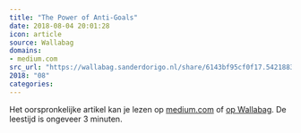 ```yaml
---
title: "The Power of Anti-Goals"
date: 2018-08-04 20:01:28
icon: article
source: Wallabag
domains:
- medium.com
src_url: "https://wallabag.sanderdorigo.nl/share/6143bf95cf0f17.54218832"
2018: "08"
categories:
---
```

Het oorspronkelijke artikel kan je lezen op [medium.com](https://medium.com/@awilkinson/the-power-of-anti-goals-c38f5f46d23c) of [op Wallabag](https://wallabag.sanderdorigo.nl/share/6143bf95cf0f17.54218832). De leestijd is ongeveer 3 minuten.